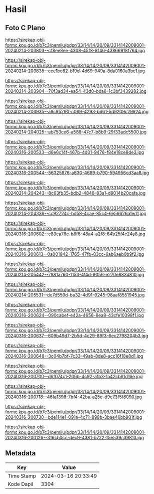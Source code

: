 # Hasil

## Foto C Plano

https://sirekap-obj-formc.kpu.go.id/b7c3/pemilu/pdpr/33/14/14/20/09/3314142009001-20240214-203803--cf8ee8ee-4308-45f8-8146-43866918f764.jpg

https://sirekap-obj-formc.kpu.go.id/b7c3/pemilu/pdpr/33/14/14/20/09/3314142009001-20240214-203835--cce1bc82-b19d-4d69-949a-8da0160a3bc1.jpg

https://sirekap-obj-formc.kpu.go.id/b7c3/pemilu/pdpr/33/14/14/20/09/3314142009001-20240214-203904--70f3ad34-ea54-43d0-bda8-1c3bf3439282.jpg

https://sirekap-obj-formc.kpu.go.id/b7c3/pemilu/pdpr/33/14/14/20/09/3314142009001-20240214-203935--a8c95290-c089-4293-bd61-5d9209c29924.jpg

https://sirekap-obj-formc.kpu.go.id/b7c3/pemilu/pdpr/33/14/14/20/09/3314142009001-20240214-204025--ab753ce6-a588-47c7-b8b9-29f33adc5500.jpg

https://sirekap-obj-formc.kpu.go.id/b7c3/pemilu/pdpr/33/14/14/20/09/3314142009001-20240316-200533--d6e6c14f-467b-4d31-9476-f84e18ce8de3.jpg

https://sirekap-obj-formc.kpu.go.id/b7c3/pemilu/pdpr/33/14/14/20/09/3314142009001-20240316-200544--56325876-a630-4689-b790-594956cd3aa8.jpg

https://sirekap-obj-formc.kpu.go.id/b7c3/pemilu/pdpr/33/14/14/20/09/3314142009001-20240214-204243--8c63fb35-bdb2-4846-83a1-d9014b20cafa.jpg

https://sirekap-obj-formc.kpu.go.id/b7c3/pemilu/pdpr/33/14/14/20/09/3314142009001-20240214-204336--cc92724c-bd58-4cae-85c4-6e56626a1ed1.jpg

https://sirekap-obj-formc.kpu.go.id/b7c3/pemilu/pdpr/33/14/14/20/09/3314142009001-20240316-200602--c83ca76c-b8f6-48a4-a2f8-64b25f4c24a8.jpg

https://sirekap-obj-formc.kpu.go.id/b7c3/pemilu/pdpr/33/14/14/20/09/3314142009001-20240316-200613--0a001842-1765-47fb-83cc-6ab6aeb0b9f2.jpg

https://sirekap-obj-formc.kpu.go.id/b7c3/pemilu/pdpr/33/14/14/20/09/3314142009001-20240214-205442--7881a760-1153-4f4d-9056-e270e883d810.jpg

https://sirekap-obj-formc.kpu.go.id/b7c3/pemilu/pdpr/33/14/14/20/09/3314142009001-20240214-205531--de7d559d-ba32-4d91-9245-96aaf8551945.jpg

https://sirekap-obj-formc.kpu.go.id/b7c3/pemilu/pdpr/33/14/14/20/09/3314142009001-20240316-200624--090cabef-e42a-4656-8ea8-43cfe10398f1.jpg

https://sirekap-obj-formc.kpu.go.id/b7c3/pemilu/pdpr/33/14/14/20/09/3314142009001-20240316-200637--609b49d7-2b5d-4c29-89f3-6ec2798204b3.jpg

https://sirekap-obj-formc.kpu.go.id/b7c3/pemilu/pdpr/33/14/14/20/09/3314142009001-20240316-200648--3c04b7bf-7c33-49ab-8de8-acc16f18e8d1.jpg

https://sirekap-obj-formc.kpu.go.id/b7c3/pemilu/pdpr/33/14/14/20/09/3314142009001-20240316-200700--d6f074c1-206b-4c92-afb3-1a42cb81d16e.jpg

https://sirekap-obj-formc.kpu.go.id/b7c3/pemilu/pdpr/33/14/14/20/09/3314142009001-20240316-200718--46fa1398-7bf4-42ba-a25e-d9c73f5f8090.jpg

https://sirekap-obj-formc.kpu.go.id/b7c3/pemilu/pdpr/33/14/14/20/09/3314142009001-20240316-200730--bde114e1-091a-4c71-898b-3bae46bb901f.jpg

https://sirekap-obj-formc.kpu.go.id/b7c3/pemilu/pdpr/33/14/14/20/09/3314142009001-20240316-200126--316cb0cc-dec9-4381-b722-f5e539c39813.jpg


## Metadata

| Key        | Value               |
| ---------- | ------------------- |
| Time Stamp | 2024-03-16 20:33:49 |
| Kode Dapil | 3304                |



